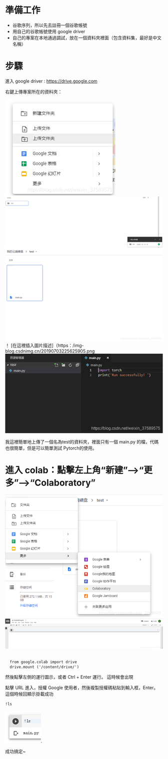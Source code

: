 # 準備工作
- 谷歌序列，所以先去註冊一個谷歌帳號
- 用自己的谷歌帳號使用 google driver 
- 自己的專案在本地通過調試，放在一個資料夾裡面（包含資料集，最好是中文名稱）
# 步驟
進入 google driver : https://drive.google.com

右鍵上傳專案所在的資料夾：

![image](09e3e7b3f4f97f13f0683c6262b061cf.png)
![image](6d5b17a2434dfaf201c8937f640859ae.png)
![image](4d37927a4ededb77836a7e92e4dfbcb0.png)
！ [在這裡插入圖片描述]（https：/img-blog.csdnimg.cn/20190703225625905.png
![image](50e94fca8deab91da2924ed5be31a3e5.png)

我這裡簡單地上傳了一個名為test的資料夾，裡面只有一個 main.py 的檔，代碼也很簡單，但是可以簡單測試 Pytorch的使用。
# 進入 colab：點擊左上角“新建”—->“更多”-->“Colaboratory”
![image](f59910d800495b82f1ffaab500684cd2.png)
![image](222b76b007840e17626fccf7a9c14148.png)
```

  from google.colab import drive 
  drive.mount ('/content/drive/')

```
然後點擊左側的運行圖示，或者 Ctrl + Enter 運行。 這時候會出現

點擊 URL 進入，授權 Google 使用者，然後複製授權碼粘貼到輸入框，Enter。 這個時候回顯示掛載成功
```
!ls
```
![image](d42ffb4e9c6b005b3a0bb3efb374dd28.png).

成功搞定~







